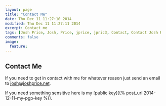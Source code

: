 ```yaml
---
layout: page
title: "Contact Me"
date: Thu Dec 11 11:27:10 2014 
modified: Thu Dec 11 11:27:11 2014
excerpt: Contact me
tags: [Josh Price, Josh, Price, jprice, jpric3, Contact, Contact Josh Price, Contact jprice]
comments: false
image:
  feature:
---
```



## Contact Me
If you need to get in contact with me for whatever reason just send an email to josh@joshprice.net.

If you need something sensitive here is my [public key]({% post_url 2014-12-11-my-pgp-key %}).

[^email_note]: Please don't spam it :)